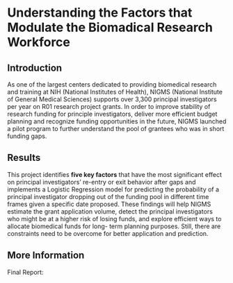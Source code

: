 # Understanding the Factors that Modulate the Biomadical Research Workforce


## Introduction
As one of the largest centers dedicated to providing biomedical research and training at NIH (National Institutes of Health), NIGMS (National Institute of General Medical Sciences) supports over 3,300 principal investigators per year on R01 research project grants. In order to improve stability of research funding for principle investigators, deliver more efficient budget planning and recognize funding opportunities in the future, NIGMS launched a pilot program to further understand the pool of grantees who was in short funding gaps.

## Results
This project identifies **five key factors** that have the most significant effect on principal investigators’ re-entry or exit behavior after gaps and implements a Logistic Regression model for predicting the probability of a principal investigator dropping out of the funding pool in different time frames given a specific date proposed. These findings will help NIGMS estimate the grant application volume, detect the principal investigators who might be at a higher risk of losing funds, and explore efficient ways to allocate biomedical funds for long- term planning purposes. Still, there are constraints need to be overcome for better application and prediction.

## More Information
Final Report: 

